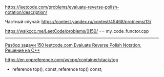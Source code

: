https://leetcode.com/problems/evaluate-reverse-polish-notation/description/

Частный cлучай: https://contest.yandex.ru/contest/45468/problems/13/

https://walkccc.me/LeetCode/problems/0150/ == my_code_functor.cpp

__________

[Разбор задачи 150 leetcode.com Evaluate Reverse Polish Notation. Решение на C++](https://www.youtube.com/watch?v=SRRRgPAbmLw&ab_channel=3.5%D0%B7%D0%B0%D0%B4%D0%B0%D1%87%D0%B8%D0%B2%D0%BD%D0%B5%D0%B4%D0%B5%D0%BB%D1%8E)

https://en.cppreference.com/w/cpp/container/stack/top  
- reference top(); const_reference top() const;
